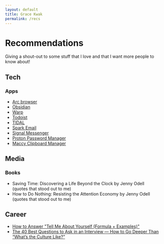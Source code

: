 ```yaml
---
layout: default
title: Grace Kwak
permalink: /recs
---
```

# Recommendations
Giving a shout-out to some stuff that I love and that I want more people to know about!

## Tech

### Apps
- [Arc browser](https://arc.net/)
- [Obsidian](https://obsidian.md/)
- [Warp](https://warp.dev/)
- [Todoist](https://todoist.com/)
- [TIDAL](https://tidal.com/)
- [Spark Email](https://sparkmailapp.com/)
- [Signal Messenger](https://signal.org/)
- [Proton Password Manager](https://protonmail.com/password-manager)
- [Maccy Clipboard Manager](https://maccy.app/)

## Media

### Books
- Saving Time: Discovering a Life Beyond the Clock by Jenny Odell (quotes that stood out to me)
- How to Do Nothing: Resisting the Attention Economy by Jenny Odell (quotes that stood out to me)

## Career
- [How to Answer "Tell Me About Yourself (Formula + Examples)"](https://kristina.substack.com/p/how-to-answer-tell-me-about-yourself)
- [The 40 Best Questions to Ask in an Interview — How to Go Deeper Than “What’s the Culture Like?”](https://review.firstround.com/the-40-best-questions-to-ask-in-an-interview-how-to-go-deeper-than-whats-the-culture-like/)
